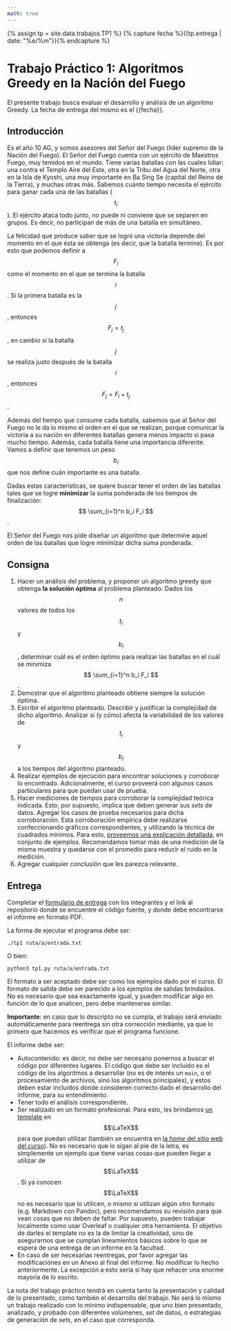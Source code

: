 ```yaml
---
math: true
---
```


{% assign tp = site.data.trabajos.TP1 %}
{% capture fecha %}{{tp.entrega | date: "%e/%m"}}{% endcapture %}

# Trabajo Práctico 1: Algoritmos Greedy en la Nación del Fuego

El presente trabajo busca evaluar el desarrollo y análisis de un algoritmo Greedy. 
La fecha de entrega del mismo es el {{fecha}}.

## Introducción

Es el año 10 AG, y somos asesores del Señor del Fuego (líder supremo de la Nación del Fuego).
El Señor del Fuego cuenta con un ejército de Maestros Fuego, muy temidos en el mundo. Tiene 
varias batallas con las cuales lidiar: una contra el Templo Aire del Este, otra en la Tribu 
del Agua del Norte, otra en la Isla de Kyoshi, una muy importante en Ba Sing Se (capital del 
Reino de la Tierra), y muchas otras más. Sabemos cuánto tiempo necesita el ejército para ganar 
cada una de las batallas ($$t_i$$). El ejército ataca todo junto, no puede ni conviene que se
separen en grupos. Es decir, no participan de más de una batalla en simultáneo.

La felicidad que produce saber que se logró una victoria depende del momento en el que ésta
se obtenga (es decir, que la batalla termine). Es por esto que podemos definir a $$F_i$$ 
como el momento en el que se termina la batalla $$i$$. Si la primera batalla es la $$j$$, 
entonces $$F_j = t_j$$, en cambio si la batalla $$j$$ se realiza justo después de la batalla 
$$i$$, entonces $$F_j = F_i + t_j$$. 

Además del tiempo que consume cada batalla, sabemos que al Señor del Fuego no le da lo mismo
el orden en el que se realizan, porque comunicar la victoria a su nación en diferentes batallas
genera menos impacto si pasa mucho tiempo. Además, cada batalla tiene una importancia diferente. 
Vamos a definir que tenemos un peso $$b_i$$ que nos define cuán importante es una batalla. 

Dadas estas características, se quiere buscar tener el orden de las batallas tales que 
se logre **minimizar** la suma ponderada de los tiempos de finalización: $$ \sum_{i=1}^n b_i F_i $$.

El Señor del Fuego nos pide diseñar un algoritmo que determine aquel orden de las batallas que 
logre minimizar dicha suma ponderada. 


## Consigna

1. Hacer un análisis del problema, y proponer un algoritmo greedy que obtenga **la solución óptima** al 
problema planteado:
Dados los $$n$$ valores de todos los $$t_i$$ y $$b_i$$, determinar cuál es el orden óptimo para realizar 
las batallas en el cuál se minimiza $$ \sum_{i=1}^n b_i F_i $$.
2. Demostrar que el algoritmo planteado obtiene siempre la solución óptima. 
3. Escribir el algoritmo planteado. Describir y justificar la complejidad de dicho algoritmo. Analizar si 
(y cómo) afecta la variabilidad de los valores de $$t_i$$ y $$b_i$$ a los tiempos del algoritmo planteado. 
4. Realizar ejemplos de ejecución para encontrar soluciones y corroborar lo encontrado. Adicionalmente, el
curso proveerá con algunos casos particulares para que puedan usar de prueba.
5. Hacer mediciones de tiempos para corroborar la complejidad teórica indicada. Esto, por supuesto, implica que deben generar sus _sets_ de datos.
Agregar los casos de prueba necesarios para dicha corroboración. Esta corroboración empírica debe realizarse confeccionando gráficos correspondientes, y utilizando la técnica de cuadrados mínimos. Para esto, [proveemos una explicación detallada](https://github.com/algoritmos-rw/tda_ejemplos/blob/main/analisis_complejidad/cuadrados_minimos.ipynb), en conjunto de ejemplos. Recomendamos tomar más de una medición de la misma muestra y quedarse con el promedio para reducir el ruido en la medición.
6. Agregar cualquier conclusión que les parezca relevante.


## Entrega

Completar el [formulario de entrega]({{site.data.cuatrimestre.entrega_tps}}) con los integrantes y el link al repositorio donde se encuentre el código fuente, y donde debe encontrarse el informe en formato PDF.

La forma de ejecutar el programa debe ser:
```
./tp1 ruta/a/entrada.txt
```
O bien:
```
python3 tp1.py ruta/a/entrada.txt
```

El formato a ser aceptado debe ser como los ejemplos dado por el curso.
El formato de salida debe ser parecido a los ejemplos de salidas brindados. No es necesario que sea exactamente igual, y pueden modificar algo en función de lo que analicen, pero debe mantenerse similar.

**Importante**: en caso que lo descripto no se cumpla, el trabajo será enviado automáticamente para reentrega sin otra corrección mediante, ya que lo primero que hacemos es verificar que el programa funcione.

El informe debe ser:
* Autocontenido: es decir, no debe ser necesario ponernos a buscar
el código por diferentes lugares. El código que debe ser incluido es el código de los algoritmos a desarrollar (no es de interés un `main`, o el procesamiento de archivos, sino los algoritmos principales), y estos deben estar incluidos donde consideren correcto dado el desarrollo del informe, para su entendimiento.
* Tener todo el análisis correspondiente.
* Ser realizado en un formato profesional. Para esto, les brindamos [un template]({{site.data.sitios.template_latex}}) en $$\LaTeX$$
para que puedan utilizar (también se encuentra en [la _home_ del sitio web del curso](https://algoritmos-rw.github.io/tda_bg)).
No es necesario que lo sigan al pie de la letra, es simplemente un
ejemplo que tiene varias cosas que pueden llegar a utilizar de $$\LaTeX$$. Si ya conocen $$\LaTeX$$
no es necesario que lo utilicen, o mismo si utilizan algún otro formato (e.g. Markdown con
Pandoc), pero recomendamos su revisión para que vean cosas que no deben de faltar. Por supuesto,
pueden trabajar localmente como usar Overleaf o cualquier otra herramienta. El objetivo
de darles el template no es la de limitar la creatividad, sino de asegurarnos que se cumplan
lineamientos básicos sobre lo que se espera de una entrega de un informe en la facultad.
* En caso de ser necesarias reentregas, por favor agregar las modificaciónes en un Anexo al final del informe. No modificar lo hecho anteriormente.
La excepción a esto sería si hay que rehacer una enorme mayoría de lo escrito.

La nota del trabajo práctico tendrá en cuenta tanto la presentación y calidad de lo presentado,
como también el desarrollo del trabajo. No será lo mismo un trabajo realizado con lo mínimo
indispensable, que uno bien presentado, analizado, y probado con diferentes volúmenes, _set_ de
datos, o estrategias de generación de _sets_, en el caso que corresponda.

